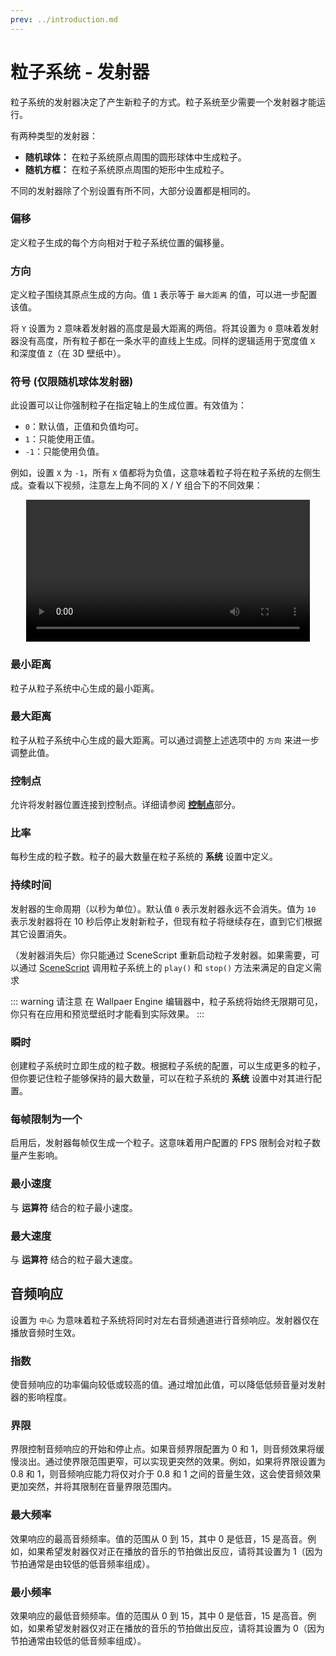 ```yaml
---
prev: ../introduction.md
---
```


# 粒子系统 - 发射器

粒子系统的发射器决定了产生新粒子的方式。粒子系统至少需要一个发射器才能运行。

有两种类型的发射器：

* **随机球体：** 在粒子系统原点周围的圆形球体中生成粒子。
* **随机方框：** 在粒子系统原点周围的矩形中生成粒子。

不同的发射器除了个别设置有所不同，大部分设置都是相同的。

### 偏移

定义粒子生成的每个方向相对于粒子系统位置的偏移量。

### 方向

定义粒子围绕其原点生成的方向。值 `1` 表示等于 `最大距离` 的值，可以进一步配置该值。

将 `Y` 设置为 `2` 意味着发射器的高度是最大距离的两倍。将其设置为 `0` 意味着发射器没有高度，所有粒子都在一条水平的直线上生成。同样的逻辑适用于宽度值 `X` 和深度值 `Z`（在 3D 壁纸中）。

### 符号 (仅限随机球体发射器)

此设置可以让你强制粒子在指定轴上的生成位置。有效值为：

* `0`：默认值，正值和负值均可。
* `1`：只能使用正值。
* `-1`：只能使用负值。

例如，设置 `X` 为 `-1`，所有 `X` 值都将为负值，这意味着粒子将在粒子系统的左侧生成。查看以下视频，注意左上角不同的 X / Y 组合下的不同效果：

<video width="90%" style="margin:0 auto;display:block;" controls loop autoplay>
  <source src="/videos/particle_system_sign.mp4" type="video/mp4">
  Your browser does not support the video tag.
</video>

### 最小距离

粒子从粒子系统中心生成的最小距离。

### 最大距离

粒子从粒子系统中心生成的最大距离。可以通过调整上述选项中的 `方向` 来进一步调整此值。

### 控制点

允许将发射器位置连接到控制点。详细请参阅 [**控制点**](/wallpaper-engine-docs/scene/particles/component/control_point.html)部分。

### 比率

每秒生成的粒子数。粒子的最大数量在粒子系统的 **系统** 设置中定义。

### 持续时间

发射器的生命周期（以秒为单位）。默认值 `0` 表示发射器永远不会消失。值为 `10` 表示发射器将在 10 秒后停止发射新粒子，但现有粒子将继续存在，直到它们根据其它设置消失。

（发射器消失后）你只能通过 SceneScript 重新启动粒子发射器。如果需要，可以通过 [SceneScript](/wallpaper-engine-docs/scene/scenescript/reference/class/IParticleSystem.html) 调用粒子系统上的 `play()` 和 `stop()` 方法来满足的自定义需求

::: warning 请注意
在 Wallpaer Engine 编辑器中，粒子系统将始终无限期可见，你只有在应用和预览壁纸时才能看到实际效果。
:::

### 瞬时

创建粒子系统时立即生成的粒子数。根据粒子系统的配置，可以生成更多的粒子，但你要记住粒子能够保持的最大数量，可以在粒子系统的 **系统** 设置中对其进行配置。

### 每帧限制为一个

启用后，发射器每帧仅生成一个粒子。这意味着用户配置的 FPS 限制会对粒子数量产生影响。

### 最小速度

与 **运算符** 结合的粒子最小速度。

### 最大速度

与 **运算符** 结合的粒子最大速度。

## 音频响应

设置为 `中心` 为意味着粒子系统将同时对左右音频通道进行音频响应。发射器仅在播放音频时生效。

### 指数

使音频响应的功率偏向较低或较高的值。通过增加此值，可以降低低频音量对发射器的影响程度。

### 界限

界限控制音频响应的开始和停止点。如果音频界限配置为 0 和 1，则音频效果将缓慢淡出。通过使界限范围更窄，可以实现更突然的效果。例如，如果将界限设置为 0.8 和 1，则音频响应能力将仅对介于 0.8 和 1 之间的音量生效，这会使音频效果更加突然，并将其限制在音量界限范围内。

### 最大频率

效果响应的最高音频频率。值的范围从 0 到 15，其中 0 是低音，15 是高音。例如，如果希望发射器仅对正在播放的音乐的节拍做出反应，请将其设置为 1（因为节拍通常是由较低的低音频率组成）。

### 最小频率

效果响应的最低音频频率。值的范围从 0 到 15，其中 0 是低音，15 是高音。例如，如果希望发射器仅对正在播放的音乐的节拍做出反应，请将其设置为 0（因为节拍通常由较低的低音频率组成）。